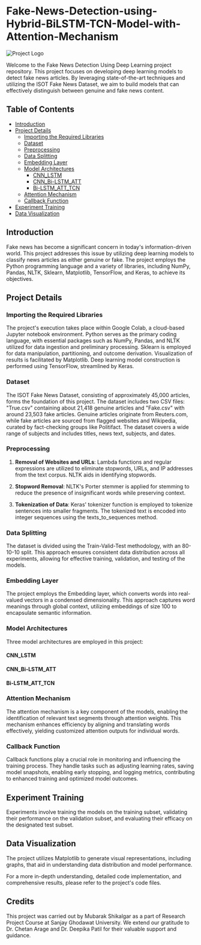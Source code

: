 # Fake-News-Detection-using-Hybrid-BiLSTM-TCN-Model-with-Attention-Mechanism

![Project Logo](project_logo.png)

Welcome to the Fake News Detection Using Deep Learning project repository. This project focuses on developing deep learning models to detect fake news articles. By leveraging state-of-the-art techniques and utilizing the ISOT Fake News Dataset, we aim to build models that can effectively distinguish between genuine and fake news content.

## Table of Contents

- [Introduction](#introduction)
- [Project Details](#project-details)
  - [Importing the Required Libraries](#importing-the-required-libraries)
  - [Dataset](#dataset)
  - [Preprocessing](#preprocessing)
  - [Data Splitting](#data-splitting)
  - [Embedding Layer](#embedding-layer)
  - [Model Architectures](#model-architectures)
    - [CNN_LSTM](#cnn_lstm)
    - [CNN_Bi-LSTM_ATT](#cnn_bi-lstm_att)
    - [Bi-LSTM_ATT_TCN](#bi-lstm_att_tcn)
  - [Attention Mechanism](#attention-mechanism)
  - [Callback Function](#callback-function)
- [Experiment Training](#experiment-training)
- [Data Visualization](#data-visualization)

## Introduction

Fake news has become a significant concern in today's information-driven world. This project addresses this issue by utilizing deep learning models to classify news articles as either genuine or fake. The project employs the Python programming language and a variety of libraries, including NumPy, Pandas, NLTK, Sklearn, Matplotlib, TensorFlow, and Keras, to achieve its objectives.

## Project Details

### Importing the Required Libraries

The project's execution takes place within Google Colab, a cloud-based Jupyter notebook environment. Python serves as the primary coding language, with essential packages such as NumPy, Pandas, and NLTK utilized for data ingestion and preliminary processing. Sklearn is employed for data manipulation, partitioning, and outcome derivation. Visualization of results is facilitated by Matplotlib. Deep learning model construction is performed using TensorFlow, streamlined by Keras.

### Dataset

The ISOT Fake News Dataset, consisting of approximately 45,000 articles, forms the foundation of this project. The dataset includes two CSV files: "True.csv" containing about 21,418 genuine articles and "Fake.csv" with around 23,503 fake articles. Genuine articles originate from Reuters.com, while fake articles are sourced from flagged websites and Wikipedia, curated by fact-checking groups like Politifact. The dataset covers a wide range of subjects and includes titles, news text, subjects, and dates.

### Preprocessing

1. **Removal of Websites and URLs**: Lambda functions and regular expressions are utilized to eliminate stopwords, URLs, and IP addresses from the text corpus. NLTK aids in identifying stopwords.

2. **Stopword Removal**: NLTK's Porter stemmer is applied for stemming to reduce the presence of insignificant words while preserving context.

3. **Tokenization of Data**: Keras' tokenizer function is employed to tokenize sentences into smaller fragments. The tokenized text is encoded into integer sequences using the texts_to_sequences method.

### Data Splitting

The dataset is divided using the Train-Valid-Test methodology, with an 80-10-10 split. This approach ensures consistent data distribution across all experiments, allowing for effective training, validation, and testing of the models.

### Embedding Layer

The project employs the Embedding layer, which converts words into real-valued vectors in a condensed dimensionality. This approach captures word meanings through global context, utilizing embeddings of size 100 to encapsulate semantic information.

### Model Architectures

Three model architectures are employed in this project:

#### CNN_LSTM

#### CNN_Bi-LSTM_ATT

#### Bi-LSTM_ATT_TCN

### Attention Mechanism

The attention mechanism is a key component of the models, enabling the identification of relevant text segments through attention weights. This mechanism enhances efficiency by aligning and translating words effectively, yielding customized attention outputs for individual words.

### Callback Function

Callback functions play a crucial role in monitoring and influencing the training process. They handle tasks such as adjusting learning rates, saving model snapshots, enabling early stopping, and logging metrics, contributing to enhanced training and optimized model outcomes.

## Experiment Training

Experiments involve training the models on the training subset, validating their performance on the validation subset, and evaluating their efficacy on the designated test subset.

## Data Visualization

The project utilizes Matplotlib to generate visual representations, including graphs, that aid in understanding data distribution and model performance.

For a more in-depth understanding, detailed code implementation, and comprehensive results, please refer to the project's code files.

## Credits

This project was carried out by Mubarak Shikalgar as a part of Research Project Course at Sanjay Ghodawat University. We extend our gratitude to Dr. Chetan Arage and Dr. Deepika Patil for their valuable support and guidance.
